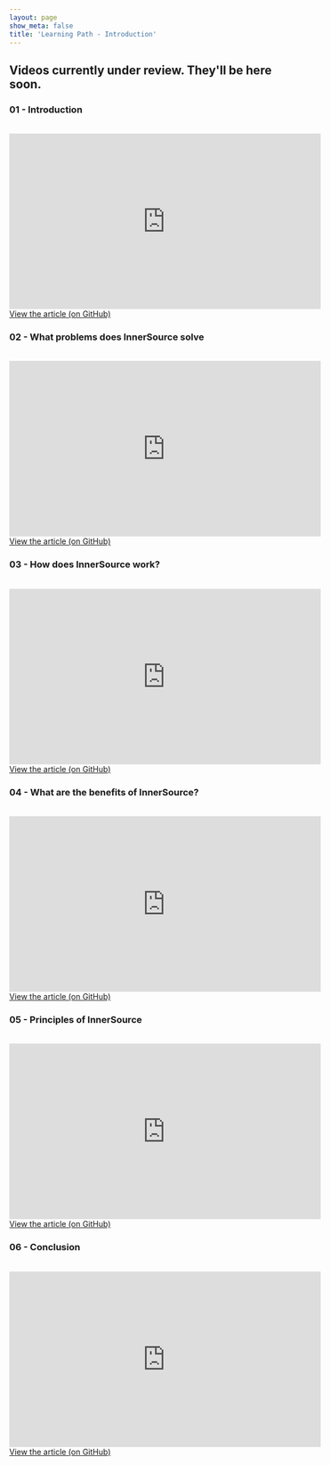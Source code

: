 ```yaml
---
layout: page
show_meta: false
title: 'Learning Path - Introduction'
---
```


## Videos currently under review. They'll be here soon.

### 01 - Introduction
<br />
<iframe width="560" height="315" src="https://www.youtube.com/embed/tP6K5oF2IxQ" frameborder="0" allow="accelerometer; autoplay; encrypted-media; gyroscope; picture-in-picture" allowfullscreen></iframe>
<a href="https://github.com/InnerSourceCommons/InnerSourceLearningPath/blob/master/introduction/01-introduction.asciidoc">View the article (on GitHub)</a>

### 02 - What problems does InnerSource solve
<br />
<iframe width="560" height="315" src="https://www.youtube.com/embed/CxsfR_n7JKI" frameborder="0" allow="accelerometer; autoplay; encrypted-media; gyroscope; picture-in-picture" allowfullscreen></iframe>
<a href="https://github.com/InnerSourceCommons/InnerSourceLearningPath/blob/master/introduction/02-problems-solved.asciidoc">View the article (on GitHub)</a>

### 03 - How does InnerSource work?
<br />
<iframe width="560" height="315" src="https://www.youtube.com/embed/E6VVv9S5aKw" frameborder="0" allow="accelerometer; autoplay; encrypted-media; gyroscope; picture-in-picture" allowfullscreen></iframe>
<a href="https://github.com/InnerSourceCommons/InnerSourceLearningPath/blob/master/introduction/03-how-works.asciidoc">View the article (on GitHub)</a>

### 04 - What are the benefits of InnerSource?
<br />
<iframe width="560" height="315" src="https://www.youtube.com/embed/sPxs0hXVbGM" frameborder="0" allow="accelerometer; autoplay; encrypted-media; gyroscope; picture-in-picture" allowfullscreen></iframe>
<a href="https://github.com/InnerSourceCommons/InnerSourceLearningPath/blob/master/introduction/04-benefits.asciidoc">View the article (on GitHub)</a>

### 05 - Principles of InnerSource
<br />
<iframe width="560" height="315" src="https://www.youtube.com/embed/mgB6MoRlJPQ" frameborder="0" allow="accelerometer; autoplay; encrypted-media; gyroscope; picture-in-picture" allowfullscreen></iframe>
<a href="https://github.com/InnerSourceCommons/InnerSourceLearningPath/blob/master/introduction/05-principles.asciidoc">View the article (on GitHub)</a>

### 06 - Conclusion
<br />
<iframe width="560" height="315" src="https://www.youtube.com/embed/8LErWYnMfeQ" frameborder="0" allow="accelerometer; autoplay; encrypted-media; gyroscope; picture-in-picture" allowfullscreen></iframe>
<a href="https://github.com/InnerSourceCommons/InnerSourceLearningPath/blob/master/introduction/06-conclusion.asciidoc">View the article (on GitHub)</a>
